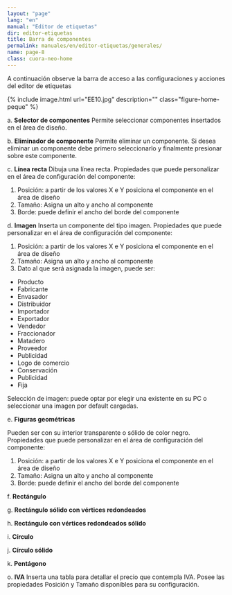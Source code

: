 ```yaml
---
layout: "page"
lang: "en"
manual: "Editor de etiquetas"
dir: editor-etiquetas
title: Barra de componentes
permalink: manuales/en/editor-etiquetas/generales/
name: page-8
class: cuora-neo-home
---
```


A continuación  observe la barra de acceso a las configuraciones y acciones del editor de etiquetas

{% include image.html url="EE10.jpg" description="" class="figure-home-peque" %}

a.	**Selector de componentes** 
Permite seleccionar componentes insertados en el área de diseño.

b.	**Eliminador de componente** 
Permite eliminar un componente. Si desea eliminar un componente debe primero seleccionarlo y finalmente presionar sobre este componente. 

c.	**Línea recta**
Dibuja una línea recta. 
Propiedades que puede personalizar en el área de configuración del componente:

1.	Posición: a partir de los valores X e Y posiciona el componente en el área de diseño
2.	Tamaño: Asigna un alto y ancho al componente
3.	Borde: puede definir el ancho del borde del componente


d.	**Imagen**
 Inserta un componente del tipo imagen. 
 Propiedades que puede personalizar en el área de configuración del componente:

1.	Posición: a partir de los valores X e Y posiciona el componente en el área de diseño
2.	Tamaño: Asigna un alto y ancho al componente
3.	Dato al que será asignada la imagen, puede ser:

- Producto <br>
- Fabricante<br>
- Envasador<br>
- Distribuidor<br>
- Importador<br>
- Exportador<br>
- Vendedor<br>
- Fraccionador<br>
- Matadero<br>
- Proveedor<br>
- Publicidad<br>
- Logo de comercio<br>
- Conservación<br>
- Publicidad<br>
- Fija

Selección de imagen: puede optar por elegir una existente en su PC o seleccionar una imagen por default cargadas.

e.	**Figuras geométricas**

Pueden ser con su interior transparente o sólido de color negro. 
Propiedades que puede personalizar en el área de configuración del componente:

1.	Posición: a partir de los valores X e Y posiciona el componente en el área de diseño
2.	Tamaño: Asigna un alto y ancho al componente
3.	Borde: puede definir el ancho del borde del componente

f.  **Rectángulo** <br>

g.  **Rectángulo sólido con vértices redondeados** <br>

h.  **Rectángulo con vértices redondeados sólido**<br>

i.  **Círculo**<br>

j.  **Círculo sólido**<br>

k.  **Pentágono**<br>

o.	**IVA**
Inserta una tabla para detallar el precio que contempla IVA. Posee las propiedades Posición y Tamaño disponibles para su configuración.
